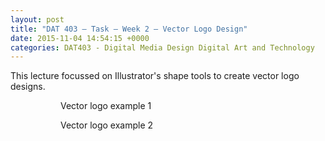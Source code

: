 ```yaml
---
layout: post
title: "DAT 403 – Task – Week 2 – Vector Logo Design"
date: 2015-11-04 14:54:15 +0000
categories: DAT403 - Digital Media Design Digital Art and Technology
---
```


<!-- wp:paragraph -->
<p>This lecture focussed on Illustrator's shape tools to create vector logo designs.</p>
<!-- /wp:paragraph -->

<!-- wp:gallery {"linkTo":"media","sizeSlug":"full"} -->
<figure class="wp-block-gallery has-nested-images columns-default is-cropped"><!-- wp:image {"id":735,"sizeSlug":"full","linkDestination":"media"} -->
<figure class="wp-block-image size-full"><a href="https://www.circleseven.co.uk/wp-content/uploads/2023/05/vector-logo-1.jpg"><img src="https://www.circleseven.co.uk/wp-content/uploads/2023/05/vector-logo-1.jpg" alt="" class="wp-image-735"/></a><figcaption class="wp-element-caption">Vector logo example 1</figcaption></figure>
<!-- /wp:image -->

<!-- wp:image {"id":733,"sizeSlug":"full","linkDestination":"media"} -->
<figure class="wp-block-image size-full"><a href="https://www.circleseven.co.uk/wp-content/uploads/2023/05/vector-logo-2.jpg"><img src="https://www.circleseven.co.uk/wp-content/uploads/2023/05/vector-logo-2.jpg" alt="" class="wp-image-733"/></a><figcaption class="wp-element-caption">Vector logo example 2</figcaption></figure>
<!-- /wp:image --></figure>
<!-- /wp:gallery -->